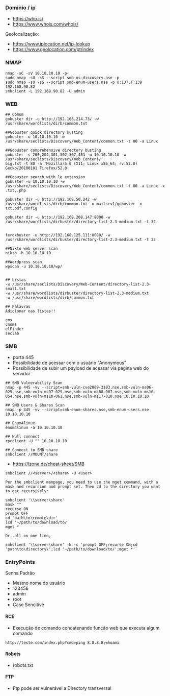 
### Dominio / ip

- https://who.is/
- https://www.whois.com/whois/

Geolocalização:

- https://www.iplocation.net/ip-lookup
- https://www.geolocation.com/pt/index

### NMAP

```
nmap -sC -sV 10.10.10.10 -p-
sudo nmap -sU -sS --script smb-os-discovery.nse -p
sudo nmap -sU -sS --script smb-enum-users.nse -p U:137,T:139 192.168.90.82
smbclient -L 192.168.90.82 -U admin    
```

### WEB

```shell
## Comom
gobuster dir -u http://192.168.214.73/ -w /usr/share/wordlists/dirb/common.txt 

##Gobuster quick directory busting
gobuster -u 10.10.10.10 -w /usr/share/seclists/Discovery/Web_Content/common.txt -t 80 -a Linux

##Gobuster comprehensive directory busting
gobuster -s 200,204,301,302,307,403 -u 10.10.10.10 -w /usr/share/seclists/Discovery/Web_Content/
big.txt -t 80 -a 'Mozilla/5.0 (X11; Linux x86_64; rv:52.0) Gecko/20100101 Firefox/52.0'

##Gobuster search with le extension
gobuster -u 10.10.10.10 -w /usr/share/seclists/Discovery/Web_Content/common.txt -t 80 -a Linux -x .txt,.php

gobuster dir -u http://192.168.50.242 -w /usr/share/wordlists/dirb/common.txt -o mailsrv1/gobuster -x txt,pdf,config

gobuster dir -u http://192.168.208.147:8000 -w /usr/share/wordlists/dirbuster/directory-list-2.3-medium.txt -t 32


feroxbuster -u http://192.168.125.111:8080/ -w /usr/share/wordlists/dirbuster/directory-list-2.3-medium.txt -t 32

##Nikto web server scan
nikto -h 10.10.10.10

##Wordpress scan
wpscan -u 10.10.10.10/wp/


## Listas
-w /usr/share/seclists/Discovery/Web-Content/directory-list-2.3-small.txt
-w /usr/share/wordlists/dirbuster/directory-list-2.3-medium.txt
-w /usr/share/wordlists/dirb/common.txt

## Palavras
Adicionar nas listas!!

cms
cmsms
elFinder
seclab
```

### SMB

- porta 445
- Possibilidade de acessar com o usuário "Anonymous"
- Possibilidade de subir um payload de acessar via página web do servidor

```shell
## SMB Vulnerability Scan
nmap -p 445 -vv --script=smb-vuln-cve2009-3103.nse,smb-vuln-ms06-025.nse,smb-vuln-ms07-029.nse,smb-vuln-ms08-067.nse,smb-vuln-ms10-054.nse,smb-vuln-ms10-061.nse,smb-vuln-ms17-010.nse 10.10.10.10

## SMB Users & Shares Scan
nmap -p 445 -vv --script=smb-enum-shares.nse,smb-enum-users.nse 10.10.10.10

## Enum4linux
enum4linux -a 10.10.10.10

## Null connect
rpcclient -U "" 10.10.10.10

## Connect to SMB share
smbclient //MOUNT/share
```
- https://lzone.de/cheat-sheet/SMB

```
smbclient //<server>/<share> -U <user>
```

```
Per the smbclient manpage, you need to use the mget command, with a mask and recursion and prompt set. Then cd to the directory you want to get recursively:

smbclient '\\server\share'
mask ""
recurse ON
prompt OFF
cd 'path\to\remote\dir'
lcd '~/path/to/download/to/'
mget *

Or, all on one line,

smbclient '\\server\share' -N -c 'prompt OFF;recurse ON;cd 'path\to\directory\';lcd '~/path/to/download/to/';mget *'`
```


### EntryPoints

Senha Padrão

- Mesmo nome do usuário
- 123456
- admin
- root
- Case Sencitive 

#### RCE

- Execução de comando concatenando função web que executa algum comando
```
http://teste.com/index.php?cmd=ping 8.8.8.8;whoami
```

#### Robots

- robots.txt

#### FTP

- Ftp pode ser vulnerável a Directory transversal
